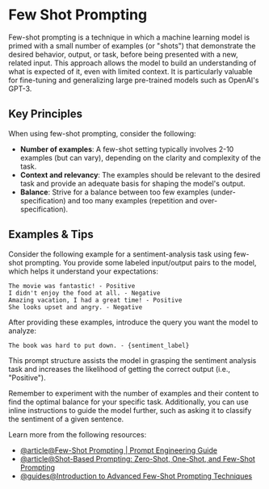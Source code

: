 # Few Shot Prompting

Few-shot prompting is a technique in which a machine learning model is primed with a small number of examples (or "shots") that demonstrate the desired behavior, output, or task, before being presented with a new, related input. This approach allows the model to build an understanding of what is expected of it, even with limited context. It is particularly valuable for fine-tuning and generalizing large pre-trained models such as OpenAI's GPT-3.

## Key Principles

When using few-shot prompting, consider the following:

- **Number of examples**: A few-shot setting typically involves 2-10 examples (but can vary), depending on the clarity and complexity of the task.
- **Context and relevancy**: The examples should be relevant to the desired task and provide an adequate basis for shaping the model's output.
- **Balance**: Strive for a balance between too few examples (under-specification) and too many examples (repetition and over-specification).

## Examples & Tips

Consider the following example for a sentiment-analysis task using few-shot prompting. You provide some labeled input/output pairs to the model, which helps it understand your expectations:

```
The movie was fantastic! - Positive
I didn't enjoy the food at all. - Negative
Amazing vacation, I had a great time! - Positive
She looks upset and angry. - Negative
```

After providing these examples, introduce the query you want the model to analyze:

```
The book was hard to put down. - {sentiment_label}
```

This prompt structure assists the model in grasping the sentiment analysis task and increases the likelihood of getting the correct output (i.e., "Positive").

Remember to experiment with the number of examples and their content to find the optimal balance for your specific task. Additionally, you can use inline instructions to guide the model further, such as asking it to classify the sentiment of a given sentence.

Learn more from the following resources:

- [@article@Few-Shot Prompting | Prompt Engineering Guide](https://www.promptingguide.ai/techniques/fewshot)
- [@article@Shot-Based Prompting: Zero-Shot, One-Shot, and Few-Shot Prompting](https://learnprompting.org/docs/basics/few_shot)
- [@guides@Introduction to Advanced Few-Shot Prompting Techniques](https://learnprompting.org/docs/advanced/few_shot/introduction)